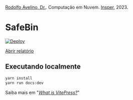 [Rodolfo Avelino, Dr.](https://www.rodolfoavelino.com.br/). Computação em Nuvem. [Insper](https://github.com/Insper), 2023.

# SafeBin

[![Deploy](https://github.com/FelixLuciano/safe-bin/actions/workflows/deploy.yml/badge.svg)](https://github.com/FelixLuciano/safe-bin/actions/workflows/deploy.yml)

[Abrir relatório](https://github.lucianofelix.com.br/safe-bin/)

## Executando localmente

```bash
yarn install
yarn run docs:dev
```

Saiba mais em "[*What is VitePress?*](https://vitepress.vuejs.org/guide/what-is-vitepress)"
